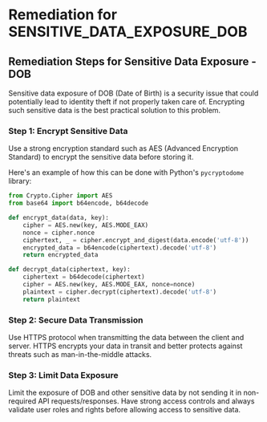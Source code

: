 # Remediation for SENSITIVE_DATA_EXPOSURE_DOB

## Remediation Steps for Sensitive Data Exposure - DOB

Sensitive data exposure of DOB (Date of Birth) is a security issue that could potentially lead to identity theft if not properly taken care of. Encrypting such sensitive data is the best practical solution to this problem.

### Step 1: Encrypt Sensitive Data
Use a strong encryption standard such as AES (Advanced Encryption Standard) to encrypt the sensitive data before storing it.

Here's an example of how this can be done with Python's `pycryptodome` library:

```python
from Crypto.Cipher import AES
from base64 import b64encode, b64decode

def encrypt_data(data, key):
    cipher = AES.new(key, AES.MODE_EAX)
    nonce = cipher.nonce
    ciphertext, _ = cipher.encrypt_and_digest(data.encode('utf-8'))
    encrypted_data = b64encode(ciphertext).decode('utf-8')
    return encrypted_data

def decrypt_data(ciphertext, key):
    ciphertext = b64decode(ciphertext)
    cipher = AES.new(key, AES.MODE_EAX, nonce=nonce)
    plaintext = cipher.decrypt(ciphertext).decode('utf-8')
    return plaintext
```

### Step 2: Secure Data Transmission
Use HTTPS protocol when transmitting the data between the client and server. HTTPS encrypts your data in transit and better protects against threats such as man-in-the-middle attacks. 

### Step 3: Limit Data Exposure
Limit the exposure of DOB and other sensitive data by not sending it in non-required API requests/responses. Have strong access controls and always validate user roles and rights before allowing access to sensitive data.
